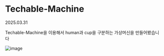 # Techable-Machine

2025.03.31

Techable-Machine을 이용해서 human과 cup을 구분하는 가상머신을 만들어봤습니다

![image](https://github.com/user-attachments/assets/dc22f13d-a644-4733-a66c-2f34b62d3f6f)
